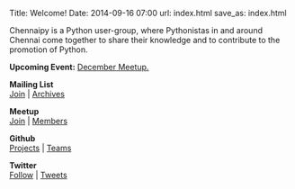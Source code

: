 Title: Welcome!
Date: 2014-09-16 07:00
url: index.html
save_as: index.html

Chennaipy is a Python user-group, where Pythonistas in and around
Chennai come together to share their knowledge and to contribute to
the promotion of Python.

<!--
NOTE: Upcoming event template, update and uncomment
-->
<div class="cp-info-box">
<b>Upcoming Event:</b> <a href="/meetup-dec-2014.html">December Meetup.</a>
</div>

<div class="pure-g-r">
     <div class="pure-u-1-2 cp-grid-sect">
     <p>
     <i class="fa fa-comments fa-4x" style="color:#55cc55"></i>
     </p>
     <p><strong>Mailing List</strong><br/>
     <a href="https://mail.python.org/mailman/listinfo/chennaipy">Join</a> | 
     <a href="https://mail.python.org/pipermail/chennaipy/">Archives</a>
     </p>
     </div>
     <div class="pure-u-1-2 cp-grid-sect">
     <p>
     <i class="fa fa-group fa-4x" style="color:#E0393E"></i>
     </p>
     <p><strong>Meetup</strong><br/>
     <a href="http://www.meetup.com/Chennaipy/join/">Join</a> |
     <a href="http://www.meetup.com/Chennaipy/members/">Members</a>
     </p>
     </div>
     <div class="pure-u-1-2 cp-grid-sect">
     <p>
     <i class="fa fa-github fa-4x" style="color:#555555"></i>
     </p>
     <p><strong>Github</strong><br/>
     <a href="http://github.com/chennaipy/">Projects</a> |
     <a href="http://github.com/orgs/chennaipy/teams">Teams</a>
     </p>
     </div>
     <div class="pure-u-1-2 cp-grid-sect">
     <p>
     <i class="fa fa-twitter fa-4x" style="color:#4099FF"></i>
     </p>
     <p><strong>Twitter</strong><br/>
     <a href="https://twitter.com/intent/follow?screen_name=chennaipy">Follow</a> |
     <a href="https://twitter.com/chennaipy">Tweets</a>
     </p>
     </div>
</div>
